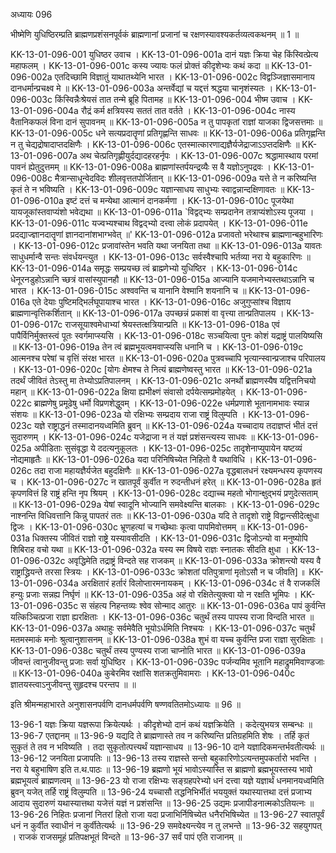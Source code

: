 अध्यायः 096

भीष्मेणि युधिष्ठिरम्प्रति ब्राह्मणप्रशंसनपूर्वकं ब्राह्मणानां प्रजानां च रक्षणस्यावश्यकर्तव्यत्वकथनम् ॥ 1 ॥

KK-13-01-096-001	युधिष्ठर उवाच ।
KK-13-01-096-001a	दानं यज्ञः क्रिया चेह किंस्वित्प्रेत्य महाफलम् ।
KK-13-01-096-001c	कस्य ज्यायः फलं प्रोक्तं कीदृशेभ्यः कथं कदा ॥
KK-13-01-096-002a	एतदिच्छामि विज्ञातुं याथातथ्येनि भारत ।
KK-13-01-096-002c	विद्वञ्जिज्ञासमानाय दानधर्मान्प्रचक्ष्व मे ॥
KK-13-01-096-003a	अन्तर्वेद्यां च यद्दत्तं श्रद्धया चानृशंस्यतः ।
KK-13-01-096-003c	किंस्विन्नैःश्रेयसं तात तन्मे ब्रूहि पितामह ॥
KK-13-01-096-004	भीष्म उवाच ।
KK-13-01-096-004a	रौद्रं कर्म क्षत्रियस्य सततं तात वर्तते ।
KK-13-01-096-004c	नास्य वैतानिकफलं विना दानं सुपावनम् ॥
KK-13-01-096-005a	न तु पापकृतां राज्ञां याजका द्विजसत्तमाः ॥
KK-13-01-096-005c	धने सत्यप्रदातॄणां प्रतिगृह्णन्ति साधवः ॥
KK-13-01-096-006a	प्रतिगृह्णन्ति न तु चेद्यद्रोषादाप्तदक्षिणैः ।
KK-13-01-096-006c	एतस्मात्कारणाद्यज्ञैर्यजेद्राजाऽऽप्तदक्षिणैः ॥
KK-13-01-096-007a	अथ चेत्प्रतिगृह्णीयुर्दद्यादहरहर्नृपः ।
KK-13-01-096-007c	श्रद्धामास्थाय परमां पावनं ह्येतुदुत्तमम् ॥
KK-13-01-096-008a	ब्राह्मणांस्तर्पयन्द्रव्यैः स वै यज्ञोऽनुपद्रवः ।
KK-13-01-096-008c	मैत्रान्साधून्वेदविदः शीलवृत्ततपोर्जितान् ॥
KK-13-01-096-009a	यत्ते ते न करिष्यन्ति कृतं ते न भविष्यति ।
KK-13-01-096-009c	यज्ञान्साधय साधुभ्यः स्वाद्वन्नान्दक्षिणावतः ॥
KK-13-01-096-010a	इष्टं दत्तं च मन्येथा आत्मानं दानकर्मणा ।
KK-13-01-096-010c	पूजयेथा यायजूकांस्तवाप्यंशो भवेद्यथा ॥
KK-13-01-096-011a	`विद्वद्भ्यः सम्प्रदानेन तत्राप्यंशोऽस्य पूजया ।
KK-13-01-096-011c	यज्वभ्यश्चाथ विद्वद्भ्यो दत्त्वा लोकं प्रदापयेत् ।
KK-13-01-096-011e	प्रदद्याज्ज्ञानदातॄणां ज्ञानदानांशभाग्भवेत् ॥'
KK-13-01-096-012a	प्रजावतो भरेथाश्च ब्राह्मणान्बहुभारिणः ।
KK-13-01-096-012c	प्रजावांस्तेन भवति यथा जनयिता तथा ॥
KK-13-01-096-013a	यावतः साधुधर्मान्वै सन्तः संवर्धयन्त्युत ।
KK-13-01-096-013c	सर्वस्वैश्चापि भर्तव्या नरा ये बहुकारिणः ॥
KK-13-01-096-014a	समृद्धः सम्प्रयच्छ त्वं ब्राह्म्णेभ्यो युधिष्ठिर ।
KK-13-01-096-014c	धेनूरनडुहोऽन्नानि च्छत्रं वासांस्युपानहौ ॥
KK-13-01-096-015a	आज्यानि यजमानेभ्यस्तथाऽन्नानि च भारत ।
KK-13-01-096-015c	अश्ववन्ति च यानानि वेश्मानि शयनानि च ॥
KK-13-01-096-016a	एते देयाः पुष्टिमद्भिर्लघूपायाश्च भारत ।
KK-13-01-096-016c	अजुगुप्सांश्च विज्ञाय ब्राह्मणान्वृत्तिकर्शितान् ॥
KK-13-01-096-017a	उपच्छन्नं प्रकाशं वा वृत्त्या तान्प्रतिपालय ।
KK-13-01-096-017c	राजसूयाश्वमेधाभ्यां श्रेयस्तत्क्षत्रियान्प्रति ॥
KK-13-01-096-018a	एवं पापैर्विनिर्मुक्तस्त्वं पूतः स्वर्गमाप्स्यसि ।
KK-13-01-096-018c	सञ्चयित्वा पुनः कोशं यद्राष्ट्रं पालयिष्यसि ॥
KK-13-01-096-019a	तेन त्वं ब्रह्मभूयत्वमवाप्स्यसि धनानि च ।
KK-13-01-096-019c	आत्मनश्च परेषां च वृत्तिं संरक्ष भारत ॥
KK-13-01-096-020a	पुत्रवच्चापि भृत्यान्स्वान्प्रजाश्च परिपालय ।
KK-13-01-096-020c	[योगः क्षेमश्च ते नित्यं ब्राह्मणेष्वस्तु भारत ॥
KK-13-01-096-021a	तदर्थं जीवितं तेऽस्तु मा तेभ्योऽप्रतिपालनम् ।
KK-13-01-096-021c	अनर्थो ब्राह्मणस्यैष यद्वित्तनिचयो महान् ॥
KK-13-01-096-022a	क्षिया ह्यभीक्ष्णं संवासो दर्पयेत्सम्प्रमोहयेत् ।
KK-13-01-096-022c	ब्राह्मणेषु प्रमूढेषु धर्मो विप्रणशेद्धुवम् ।
KK-13-01-096-022e	धर्मप्रणाशे भूतानामभावः स्यान्न संशयः ॥
KK-13-01-096-023a	यो रक्षिभ्यः सम्प्रदाय राजा राष्ट्रं विलुम्पति ।
KK-13-01-096-023c	यज्ञे राष्ट्राद्धनं तस्मादानयध्वमिति ब्रुवन् ॥
KK-13-01-096-024a	यच्चादाय तदाज्ञप्तं भीतं दत्तं सुदारुणम् ।
KK-13-01-096-024c	यजेद्राजा न तं यज्ञं प्रशंसन्त्यस्य साधवः ॥
KK-13-01-096-025a	अपीडिताः सुसंवृद्धा ये ददत्यनुकूलतः ।
KK-13-01-096-025c	तादृशेनाप्युपायेन यष्टव्यं नोद्यमाहृतैः ॥
KK-13-01-096-026a	यदा परिनिषिच्येत निहितो वै यथाविधि ।
KK-13-01-096-026c	तदा राजा महायज्ञैर्यजेत बहुदक्षिणैः ॥
KK-13-01-096-027a	वृद्धबालधनं रक्ष्यमन्धस्य कृपणस्य च ।
KK-13-01-096-027c	न खातपूर्वं कुर्वीत न रुदन्तीधनं हरेत् ॥
KK-13-01-096-028a	हृतं कृपणवित्तं हि राष्ट्रं हन्ति नृप श्रियम् ।
KK-13-01-096-028c	दद्याच्च महतो भोगान्क्षुद्भयं प्रणुदेत्सताम् ॥
KK-13-01-096-029a	येषां स्वादूनि भोज्यानि समवेक्ष्यन्ति बालकाः ।
KK-13-01-096-029c	नाश्नन्ति विधिवत्तानि किन्नु पापतरं ततः ॥
KK-13-01-096-030a	यदि ते तादृशो राष्ट्रे विद्वान्त्सीदेत्क्षुधा द्विजः ।
KK-13-01-096-030c	भ्रूणहत्यां च गच्छेथाः कृत्वा पापमिवोत्तमम् ॥
KK-13-01-096-031a	धिक्तस्य जीवितं राज्ञो राष्ट्रे यस्यावसीदति ।
KK-13-01-096-031c	द्विजोऽन्यो वा मनुष्योपि शिबिराह वचो यथा ॥
KK-13-01-096-032a	यस्य स्म विषये राज्ञः स्नातकः सीदति क्षुधा ।
KK-13-01-096-032c	अवृद्धिमेति तद्राष्ट्रं विन्दते सह राजकम् ॥
KK-13-01-096-033a	क्रोशन्त्यो यस्य वै राष्ट्राद्ध्रियन्ते तरसा स्त्रियः ।
KK-13-01-096-033c	क्रोशतां पतिपुत्राणां मृतोऽसौ न च जीवति] ॥
KK-13-01-096-034a	अरक्षितारं हर्तारं विलोप्तारमनायकम् ।
KK-13-01-096-034c	तं वै राजकलिं हन्युः प्रजाः सन्नह्य निर्घृणं ॥
KK-13-01-096-035a	अहं वो रक्षितेत्युक्त्वा यो न रक्षति भूमिपः ।
KK-13-01-096-035c	स संहत्य निहन्तव्यः श्वेव सोन्माद आतुरः ॥
KK-13-01-096-036a	पापं कुर्वन्ति यत्किञ्चित्प्रजा राज्ञा ह्यरक्षिताः ।
KK-13-01-096-036c	चतुर्थं तस्य पापस्य राजा विन्दति भारत ॥
KK-13-01-096-037a	अथाहुः सर्वमेवैति भूयोऽर्धमिति निश्चयः ।
KK-13-01-096-037c	चतुर्थं मतमस्माकं मनोः श्रुत्वानुशासनम् ॥
KK-13-01-096-038a	शुभं वा यच्च कुर्वन्ति प्रजा राज्ञा सुरक्षिताः ।
KK-13-01-096-038c	चतुर्थं तस्य पुण्यस्य राजा चाप्नोति भारत ॥
KK-13-01-096-039a	जीवन्तं त्वानुजीवन्तु प्रजाः सर्वा युधिष्ठिर ।
KK-13-01-096-039c	पर्जन्यमिव भूतानि महाद्रुममिवाण्डजाः ॥
KK-13-01-096-040a	कुबेरमिव रक्षांसि शतक्रतुमिवामराः ।
KK-13-01-096-040c	ज्ञातयस्त्वाऽनुजीवन्तु सुहृदश्च परन्तप ॥ ॥

इति श्रीमन्महाभारते अनुशासनपर्वणि दानधर्मपर्वणि षण्णवतितमोऽध्यायः ॥ 96 ॥

13-96-1 यज्ञः क्रिया यज्ञरूपा क्रियेत्यर्थः । कीदृशेभ्यो दानं कथं यज्ञक्रियेति । कदेत्युभयत्र सम्बन्धः ॥ 13-96-7 एतद्दानम् ॥ 13-96-9 यद्यदि ते ब्राह्मणास्ते तव न करिष्यन्ति प्रतिग्रहमिति शेषः । तर्हि कृतं सुकृतं ते तव न भविष्यति । तदा सुकृतोत्पत्त्यर्थं यज्ञान्साधय ॥ 13-96-10 दाने यज्ञादिकमन्तर्भवतीत्यर्थः ॥13-96-12 जनयिता प्रजापतिः ॥ 13-96-13 तस्य राज्ञस्ते सन्तो बहुकारिणोऽत्यन्तमुपकर्तारो भवन्ति । नरा ये बहुभाषिण इति त.थ.पाठः ॥ 13-96-19 ब्रह्मणो भूयं भावोऽस्यास्ति स ब्राह्मणो ब्रह्मभूयस्तस्य भावो ब्रह्मभूयत्वं ब्राह्मणत्वम् ॥ 13-96-23 यो राजा रक्षिभ्यः सङ्ग्रहपरेभ्यो धनं दत्त्वा यज्ञे यज्ञार्थं धनमानयध्वमिति ब्रुवन् यजेत् तर्हि राष्ट्रं विलुम्पति ॥ 13-96-24 यच्चासौ तद्धनिभिर्भीतं भययुक्तं यथास्यात्तथा दत्तं प्रजाभ्य आदाय सुदारुणं यथास्यात्तथा यजेत्तं यज्ञं न प्रशंसन्ति ॥ 13-96-25 उद्यमः प्रजापीडनात्मकोऽतियत्नः ॥ 13-96-26 निहितः प्रजानां नितरां हितो राजा यदा प्रजाभिर्निषिच्येत धनैरभिषिच्येत ॥ 13-96-27 स्वातपूर्वं धनं न कुर्वीत स्वाधीनं न कुर्वीतेत्यर्थः ॥ 13-96-29 समवेक्ष्यन्त्येव न तु लभन्ते ॥ 13-96-32 सहयुगपत् । राजकं राजसमूहं प्रतिपक्षभूतं विन्दते ॥ 13-96-37 सर्वं पापं एति राजानम् ॥
